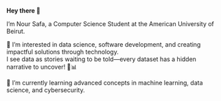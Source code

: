 **Hey there 👋**

I’m Nour Safa, a Computer Science Student at the American University of Beirut.  

👀 I’m interested in data science, software development, and creating impactful solutions through technology.  
I see data as stories waiting to be told—every dataset has a hidden narrative to uncover! 📖📊  

🌱 I’m currently learning advanced concepts in machine learning, data science, and cybersecurity.  

